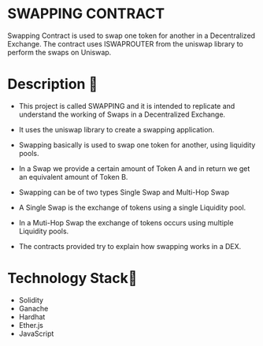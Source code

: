 # SWAPPING CONTRACT

Swapping Contract is used to swap one token for another in a Decentralized Exchange.
The contract uses ISWAPROUTER from the uniswap library to perform the swaps on Uniswap.

# Description 📌
* This project is called SWAPPING and it is intended to replicate and understand the 
  working of Swaps in a Decentralized Exchange.
* It uses the uniswap library to create a swapping application.
*	Swapping basically is used to swap one token for another, using liquidity pools.
* In a Swap we provide a certain amount of Token A and in return we get an equivalent amount of Token B.
* Swapping can be of two types
    Single Swap and
    Multi-Hop Swap
    
* A Single Swap is the exchange of tokens using a single Liquidity pool.
* In a Muti-Hop Swap the exchange of tokens occurs using multiple Liquidity pools.
* The contracts provided try to explain how swapping works in a DEX.

# Technology Stack📌
* Solidity
* Ganache
* Hardhat
* Ether.js
* JavaScript

